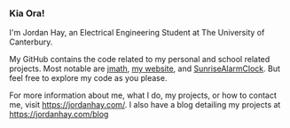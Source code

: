 ### Kia Ora!

I'm Jordan Hay, an Electrical Engineering Student at The University of Canterbury.

My GitHub contains the code related to my personal and school related projects. Most notable are [jmath](https://github.com/JHay0112/jmath), [my website](https://github.com/JHay0112/JHay0112.github.io), and [SunriseAlarmClock](https://github.com/JHay0112/SunriseAlarmClock). But feel free to explore my code as you please.

For more information about me, what I do, my projects, or how to contact me, visit https://jordanhay.com/. I also have a blog detailing my projects at https://jordanhay.com/blog
